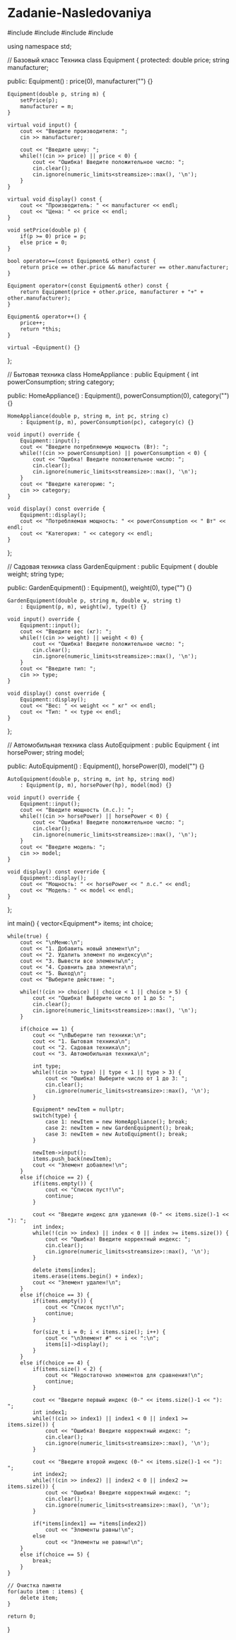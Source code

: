 # Zadanie-Nasledovaniya 
#include <iostream>
#include <vector>
#include <string>
#include <limits>

using namespace std;

// Базовый класс Техника
class Equipment {
protected:
    double price;
    string manufacturer;
    
public:
    Equipment() : price(0), manufacturer("") {}
    
    Equipment(double p, string m) {
        setPrice(p);
        manufacturer = m;
    }
    
    virtual void input() {
        cout << "Введите производителя: ";
        cin >> manufacturer;
        
        cout << "Введите цену: ";
        while(!(cin >> price) || price < 0) {
            cout << "Ошибка! Введите положительное число: ";
            cin.clear();
            cin.ignore(numeric_limits<streamsize>::max(), '\n');
        }
    }
    
    virtual void display() const {
        cout << "Производитель: " << manufacturer << endl;
        cout << "Цена: " << price << endl;
    }
    
    void setPrice(double p) {
        if(p >= 0) price = p;
        else price = 0;
    }
    
    bool operator==(const Equipment& other) const {
        return price == other.price && manufacturer == other.manufacturer;
    }
    
    Equipment operator+(const Equipment& other) const {
        return Equipment(price + other.price, manufacturer + "+" + other.manufacturer);
    }
    
    Equipment& operator++() {
        price++;
        return *this;
    }
    
    virtual ~Equipment() {}
};

// Бытовая техника
class HomeAppliance : public Equipment {
    int powerConsumption;
    string category;
    
public:
    HomeAppliance() : Equipment(), powerConsumption(0), category("") {}
    
    HomeAppliance(double p, string m, int pc, string c) 
        : Equipment(p, m), powerConsumption(pc), category(c) {}
        
    void input() override {
        Equipment::input();
        cout << "Введите потребляемую мощность (Вт): ";
        while(!(cin >> powerConsumption) || powerConsumption < 0) {
            cout << "Ошибка! Введите положительное число: ";
            cin.clear();
            cin.ignore(numeric_limits<streamsize>::max(), '\n');
        }
        cout << "Введите категорию: ";
        cin >> category;
    }
    
    void display() const override {
        Equipment::display();
        cout << "Потребляемая мощность: " << powerConsumption << " Вт" << endl;
        cout << "Категория: " << category << endl;
    }
};

// Садовая техника
class GardenEquipment : public Equipment {
    double weight;
    string type;
    
public:
    GardenEquipment() : Equipment(), weight(0), type("") {}
    
    GardenEquipment(double p, string m, double w, string t) 
        : Equipment(p, m), weight(w), type(t) {}
        
    void input() override {
        Equipment::input();
        cout << "Введите вес (кг): ";
        while(!(cin >> weight) || weight < 0) {
            cout << "Ошибка! Введите положительное число: ";
            cin.clear();
            cin.ignore(numeric_limits<streamsize>::max(), '\n');
        }
        cout << "Введите тип: ";
        cin >> type;
    }
    
    void display() const override {
        Equipment::display();
        cout << "Вес: " << weight << " кг" << endl;
        cout << "Тип: " << type << endl;
    }
};

// Автомобильная техника
class AutoEquipment : public Equipment {
    int horsePower;
    string model;
    
public:
    AutoEquipment() : Equipment(), horsePower(0), model("") {}
    
    AutoEquipment(double p, string m, int hp, string mod) 
        : Equipment(p, m), horsePower(hp), model(mod) {}
        
    void input() override {
        Equipment::input();
        cout << "Введите мощность (л.с.): ";
        while(!(cin >> horsePower) || horsePower < 0) {
            cout << "Ошибка! Введите положительное число: ";
            cin.clear();
            cin.ignore(numeric_limits<streamsize>::max(), '\n');
        }
        cout << "Введите модель: ";
        cin >> model;
    }
    
    void display() const override {
        Equipment::display();
        cout << "Мощность: " << horsePower << " л.с." << endl;
        cout << "Модель: " << model << endl;
    }
};

int main() {
    vector<Equipment*> items;
    int choice;
    
    while(true) {
        cout << "\nМеню:\n";
        cout << "1. Добавить новый элемент\n";
        cout << "2. Удалить элемент по индексу\n";
        cout << "3. Вывести все элементы\n";
        cout << "4. Сравнить два элемента\n";
        cout << "5. Выход\n";
        cout << "Выберите действие: ";
        
        while(!(cin >> choice) || choice < 1 || choice > 5) {
            cout << "Ошибка! Выберите число от 1 до 5: ";
            cin.clear();
            cin.ignore(numeric_limits<streamsize>::max(), '\n');
        }
        
        if(choice == 1) {
            cout << "\nВыберите тип техники:\n";
            cout << "1. Бытовая техника\n";
            cout << "2. Садовая техника\n";
            cout << "3. Автомобильная техника\n";
            
            int type;
            while(!(cin >> type) || type < 1 || type > 3) {
                cout << "Ошибка! Выберите число от 1 до 3: ";
                cin.clear();
                cin.ignore(numeric_limits<streamsize>::max(), '\n');
            }
            
            Equipment* newItem = nullptr;
            switch(type) {
                case 1: newItem = new HomeAppliance(); break;
                case 2: newItem = new GardenEquipment(); break;
                case 3: newItem = new AutoEquipment(); break;
            }
            
            newItem->input();
            items.push_back(newItem);
            cout << "Элемент добавлен!\n";
        }
        else if(choice == 2) {
            if(items.empty()) {
                cout << "Список пуст!\n";
                continue;
            }
            
            cout << "Введите индекс для удаления (0-" << items.size()-1 << "): ";
            int index;
            while(!(cin >> index) || index < 0 || index >= items.size()) {
                cout << "Ошибка! Введите корректный индекс: ";
                cin.clear();
                cin.ignore(numeric_limits<streamsize>::max(), '\n');
            }
            
            delete items[index];
            items.erase(items.begin() + index);
            cout << "Элемент удален!\n";
        }
        else if(choice == 3) {
            if(items.empty()) {
                cout << "Список пуст!\n";
                continue;
            }
            
            for(size_t i = 0; i < items.size(); i++) {
                cout << "\nЭлемент #" << i << ":\n";
                items[i]->display();
            }
        }
        else if(choice == 4) {
            if(items.size() < 2) {
                cout << "Недостаточно элементов для сравнения!\n";
                continue;
            }
            
            cout << "Введите первый индекс (0-" << items.size()-1 << "): ";
            int index1;
            while(!(cin >> index1) || index1 < 0 || index1 >= items.size()) {
                cout << "Ошибка! Введите корректный индекс: ";
                cin.clear();
                cin.ignore(numeric_limits<streamsize>::max(), '\n');
            }
            
            cout << "Введите второй индекс (0-" << items.size()-1 << "): ";
            int index2;
            while(!(cin >> index2) || index2 < 0 || index2 >= items.size()) {
                cout << "Ошибка! Введите корректный индекс: ";
                cin.clear();
                cin.ignore(numeric_limits<streamsize>::max(), '\n');
            }
            
            if(*items[index1] == *items[index2])
                cout << "Элементы равны!\n";
            else
                cout << "Элементы не равны!\n";
        }
        else if(choice == 5) {
            break;
        }
    }
    
    // Очистка памяти
    for(auto item : items) {
        delete item;
    }
    
    return 0;
}
